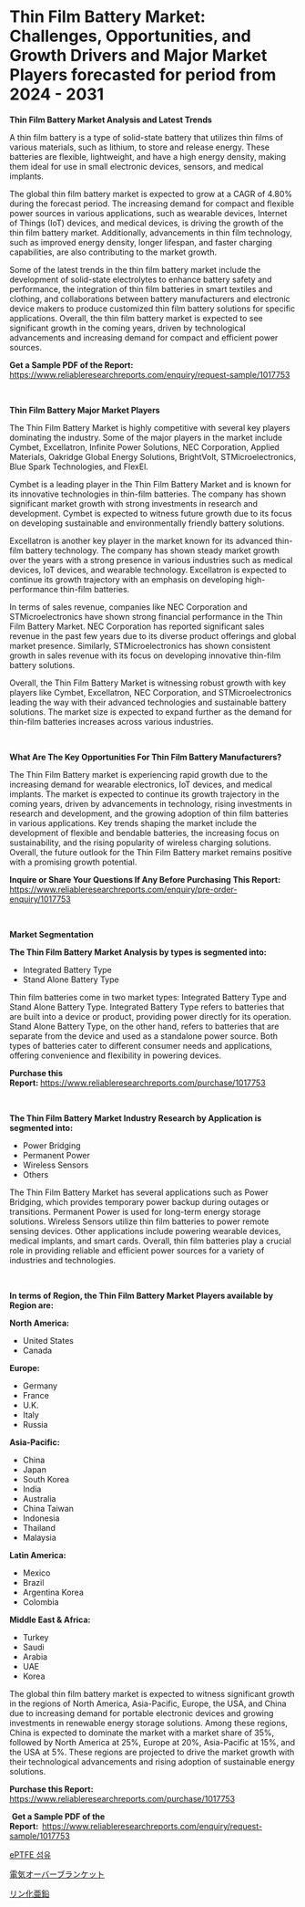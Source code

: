 <p><h1>Thin Film Battery Market: Challenges, Opportunities, and Growth Drivers and Major Market Players forecasted for period from 2024 - 2031</h1></p><p><strong>Thin Film Battery Market Analysis and Latest Trends</strong></p>
<p><p>A thin film battery is a type of solid-state battery that utilizes thin films of various materials, such as lithium, to store and release energy. These batteries are flexible, lightweight, and have a high energy density, making them ideal for use in small electronic devices, sensors, and medical implants.</p><p>The global thin film battery market is expected to grow at a CAGR of 4.80% during the forecast period. The increasing demand for compact and flexible power sources in various applications, such as wearable devices, Internet of Things (IoT) devices, and medical devices, is driving the growth of the thin film battery market. Additionally, advancements in thin film technology, such as improved energy density, longer lifespan, and faster charging capabilities, are also contributing to the market growth.</p><p>Some of the latest trends in the thin film battery market include the development of solid-state electrolytes to enhance battery safety and performance, the integration of thin film batteries in smart textiles and clothing, and collaborations between battery manufacturers and electronic device makers to produce customized thin film battery solutions for specific applications. Overall, the thin film battery market is expected to see significant growth in the coming years, driven by technological advancements and increasing demand for compact and efficient power sources.</p></p>
<p><strong>Get a Sample PDF of the Report:&nbsp;</strong> <a href="https://www.reliableresearchreports.com/enquiry/request-sample/1017753">https://www.reliableresearchreports.com/enquiry/request-sample/1017753</a></p>
<p>&nbsp;</p>
<p><strong>Thin Film Battery Major Market Players</strong></p>
<p><p>The Thin Film Battery Market is highly competitive with several key players dominating the industry. Some of the major players in the market include Cymbet, Excellatron, Infinite Power Solutions, NEC Corporation, Applied Materials, Oakridge Global Energy Solutions, BrightVolt, STMicroelectronics, Blue Spark Technologies, and FlexEl.</p><p>Cymbet is a leading player in the Thin Film Battery Market and is known for its innovative technologies in thin-film batteries. The company has shown significant market growth with strong investments in research and development. Cymbet is expected to witness future growth due to its focus on developing sustainable and environmentally friendly battery solutions.</p><p>Excellatron is another key player in the market known for its advanced thin-film battery technology. The company has shown steady market growth over the years with a strong presence in various industries such as medical devices, IoT devices, and wearable technology. Excellatron is expected to continue its growth trajectory with an emphasis on developing high-performance thin-film batteries.</p><p>In terms of sales revenue, companies like NEC Corporation and STMicroelectronics have shown strong financial performance in the Thin Film Battery Market. NEC Corporation has reported significant sales revenue in the past few years due to its diverse product offerings and global market presence. Similarly, STMicroelectronics has shown consistent growth in sales revenue with its focus on developing innovative thin-film battery solutions.</p><p>Overall, the Thin Film Battery Market is witnessing robust growth with key players like Cymbet, Excellatron, NEC Corporation, and STMicroelectronics leading the way with their advanced technologies and sustainable battery solutions. The market size is expected to expand further as the demand for thin-film batteries increases across various industries.</p></p>
<p>&nbsp;</p>
<p><strong>What Are The Key Opportunities For Thin Film Battery Manufacturers?</strong></p>
<p><p>The Thin Film Battery market is experiencing rapid growth due to the increasing demand for wearable electronics, IoT devices, and medical implants. The market is expected to continue its growth trajectory in the coming years, driven by advancements in technology, rising investments in research and development, and the growing adoption of thin film batteries in various applications. Key trends shaping the market include the development of flexible and bendable batteries, the increasing focus on sustainability, and the rising popularity of wireless charging solutions. Overall, the future outlook for the Thin Film Battery market remains positive with a promising growth potential.</p></p>
<p><strong>Inquire or Share Your Questions If Any Before Purchasing This Report:</strong> <a href="https://www.reliableresearchreports.com/enquiry/pre-order-enquiry/1017753">https://www.reliableresearchreports.com/enquiry/pre-order-enquiry/1017753</a></p>
<p>&nbsp;</p>
<p><strong>Market Segmentation</strong></p>
<p><strong>The Thin Film Battery Market Analysis by types is segmented into:</strong></p>
<p><ul><li>Integrated Battery Type</li><li>Stand Alone Battery Type</li></ul></p>
<p><p>Thin film batteries come in two market types: Integrated Battery Type and Stand Alone Battery Type. Integrated Battery Type refers to batteries that are built into a device or product, providing power directly for its operation. Stand Alone Battery Type, on the other hand, refers to batteries that are separate from the device and used as a standalone power source. Both types of batteries cater to different consumer needs and applications, offering convenience and flexibility in powering devices.</p></p>
<p><strong>Purchase this Report:&nbsp;</strong><a href="https://www.reliableresearchreports.com/purchase/1017753">https://www.reliableresearchreports.com/purchase/1017753</a></p>
<p>&nbsp;</p>
<p><strong>The Thin Film Battery Market Industry Research by Application is segmented into:</strong></p>
<p><ul><li>Power Bridging</li><li>Permanent Power</li><li>Wireless Sensors</li><li>Others</li></ul></p>
<p><p>The Thin Film Battery Market has several applications such as Power Bridging, which provides temporary power backup during outages or transitions. Permanent Power is used for long-term energy storage solutions. Wireless Sensors utilize thin film batteries to power remote sensing devices. Other applications include powering wearable devices, medical implants, and smart cards. Overall, thin film batteries play a crucial role in providing reliable and efficient power sources for a variety of industries and technologies.</p></p>
<p>&nbsp;</p>
<p><strong>In terms of Region, the Thin Film Battery Market Players available by Region are:</strong></p>
<p>
    <p> <strong> North America: </strong>
        <ul>
            <li>United States</li>
            <li>Canada</li>
        </ul>
        </p> 
    <p> <strong> Europe: </strong>
        <ul>
            <li>Germany</li>
            <li>France</li>
            <li>U.K.</li>
            <li>Italy</li>
            <li>Russia</li>
        </ul>
        </p> 
    <p> <strong> Asia-Pacific: </strong>
        <ul>
            <li>China</li>
            <li>Japan</li>
            <li>South Korea</li>
            <li>India</li>
            <li>Australia</li>
            <li>China Taiwan</li>
            <li>Indonesia</li>
            <li>Thailand</li>
            <li>Malaysia</li>
        </ul>
        </p> 
    <p> <strong> Latin America: </strong>
        <ul>
            <li>Mexico</li>
            <li>Brazil</li>
            <li>Argentina Korea</li>
            <li>Colombia</li>
        </ul>
        </p> 
    <p> <strong> Middle East & Africa: </strong>
        <ul>
            <li>Turkey</li>
            <li>Saudi</li>
            <li>Arabia</li>
            <li>UAE</li>
            <li>Korea</li>
        </ul>
    </p>
    </p>
<p><p>The global thin film battery market is expected to witness significant growth in the regions of North America, Asia-Pacific, Europe, the USA, and China due to increasing demand for portable electronic devices and growing investments in renewable energy storage solutions. Among these regions, China is expected to dominate the market with a market share of 35%, followed by North America at 25%, Europe at 20%, Asia-Pacific at 15%, and the USA at 5%. These regions are projected to drive the market growth with their technological advancements and rising adoption of sustainable energy solutions.</p></p>
<p><strong>Purchase this Report: </strong><a href="https://www.reliableresearchreports.com/purchase/1017753">https://www.reliableresearchreports.com/purchase/1017753</a></p>
<p>&nbsp;<strong>Get a Sample PDF of the Report:&nbsp;&nbsp;</strong><a href="https://www.reliableresearchreports.com/enquiry/request-sample/1017753">https://www.reliableresearchreports.com/enquiry/request-sample/1017753</a></p>
<p><strong></strong></p>
<p><p><a href="https://medium.com/@carlosrtzkzhj/eptfe-%EC%84%AC%EC%9C%A0-%EC%8B%9C%EC%9E%A5-%EC%8B%9C%EC%9E%A5-%EC%A0%90%EC%9C%A0%EC%9C%A8-%EC%8B%9C%EC%9E%A5-%EB%8F%99%ED%96%A5-%EB%B0%8F-%EB%AF%B8%EB%9E%98-%EC%84%B1%EC%9E%A5-%ED%83%90%EC%83%89-cc60cab8b81a">ePTFE 섬유</a></p><p><a href="https://medium.com/@spencerremin6/%E9%9B%BB%E6%B0%97%E3%82%AA%E3%83%BC%E3%83%90%E3%83%BC%E3%83%96%E3%83%A9%E3%83%B3%E3%82%B1%E3%83%83%E3%83%88%E5%B8%82%E5%A0%B4%E5%88%86%E6%9E%90%E3%81%A82024%E5%B9%B4%E3%81%8B%E3%82%892031%E5%B9%B4%E3%81%AE%E6%9C%9F%E9%96%93%E3%81%AB%E4%BA%88%E6%B8%AC%E3%81%95%E3%82%8C%E3%82%8B%E8%A6%8F%E6%A8%A1-956ea325d176">電気オーバーブランケット</a></p><p><a href="https://medium.com/@vanessa.grant665567/%E4%BA%9C%E9%89%9B%E3%83%AA%E3%83%B3%E5%8C%96%E7%89%A9%E5%B8%82%E5%A0%B4%E3%81%AE%E3%83%88%E3%83%AC%E3%83%B3%E3%83%89%E3%81%8A%E3%82%88%E3%81%B3%E5%B8%82%E5%A0%B4%E5%88%86%E6%9E%90%E3%81%AF-2024%E5%B9%B4%E3%81%8B%E3%82%892031%E5%B9%B4%E3%81%BE%E3%81%A7%E3%81%AE%E4%BA%88%E6%B8%AC%E3%81%95%E3%82%8C%E3%81%A6%E3%81%84%E3%81%BE%E3%81%99-ef8d4c9c1ef6">リン化亜鉛</a></p></p>